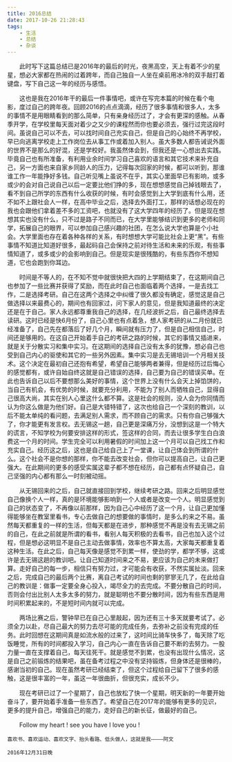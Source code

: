 ```yaml
---
title: 2016总结
date: 2017-10-26 21:28:43
tags:	
	- 生活
	- 总结
	- 杂谈
---
```


　　此时写下这篇总结已是2016年的最后的时光，夜黑高空，天上有着不少的星星，想必大家都在热闹的过着跨年，而自己独自一人坐在桌前用冰冷的双手敲打着键盘，写下自己这一年的经历与感悟。

<!-- more -->
　　这也是我在2016年干的最后一件事情吧，或许在写完本篇的时候在看个电影，度过自己的跨年夜。回顾2016的点点滴滴，经历了很多事情和很多人，太多的事情不是用眼睛看到的那么简单，只有亲身经历过了，才会有更深的感触。从春季开学，在学校里每天面对着少之又少的课程然而你也要必须去，强行过完这段时间。虽说自己可以不去，可以找时间自己充实自己，但是自己的心始终不再学校，早已向逃离学校走上工作岗位去从事工作或着加入别人。虽大多数人都告诫说外面的世界不是那么的好混，还是学校好。我虽然体会到，但我还是一心想出去实践。毕竟自己也有所准备，有利用业余时间学习自己喜欢的语言和其它技术来补充自己，另一方面也来自家乡同龄人的压力，记得每次回家的时候，都可以听到，那谁谁工作一年能挣好多钱。自己听见嘴上虽说不在乎，其实心里面早已有影响，或多或少的会对自己说自己以后一定要比他们挣的多，现在想想感觉自己掉钱眼去了，看不到自己所学的东西有什么收获的时候，有时会感觉到上大学到底有什么用，还不如不上跟社会人一样，在高中毕业之后，选择去外面打工，那样的话想必现在的我也会跟他们拿着差不多的工资吧，也就没有了这大学四年的经历了。但是现在想想其实也没有什么，只不过是路子不同而已，在大学里能够结识到更多的老师和同学，拓展自己的眼界，可以参加自己感兴趣的社团，在怎么说大学也算是个小社会。大学里面也存在着各种各样的关系，有时想想大学可能比社会上更“黑”。有些事情不知道比知道好很多，最起码自己会保持之前对待生活和未来的乐观，有些事情知道了，或多或少的会影响到自己。但是现实是很残酷的，有些东西你不想知道，它也会跑到你耳边。

　　时间是不等人的，在不知不觉中就很快把大四的上学期结束了，在这期间自己也参加了一些比赛并获得了奖励，而在此时自己也面临着两个选择，一是去找工作，二是选择考研。自己在这两个选择之中纠缠了很久都没有确定，感觉这是自己做选择以来最费心的，期间也有回家过，问下家人的意见，但是我知道最终的决定还是在于自己。家人永远都尊重我自己的选择，在几经波折之后，自己最终选择去读研。这时已经是快6月份了，自己心里也有点着急，想人家考研的从二月份就已经准备了，自己先在都落后了好几个月，瞬间就有压力了，但是自己相信自己，时间还是够用的。在这自己开始着手自己的考研之路的时候，其它的事情又插进来，就是关于分散实习和集中实习。在这期间的选择自己没有太多的犹豫，想必自己也受到自己内心的驱使和其它的一些另外因素。集中实习是去无锡培训一个月相关技术。这个决定在最初自己还抱有希望，希望自己能够两者兼得，但是经历过后悔心的感觉都有，或许自始自终这就是自己错误的选择，自己要为自己的错误买单。在此也告诉自己以后不要想那么美好的事情，这个世界上没有什么会天上掉馅饼的，当自己有机会，有优势的时候，就要充分利用，不能为了别人而牺牲自己，显得自己很高大尚，其实在别人心里这什么都不算。这是社会的规则，没人会为你同情而认为你这么做是为他们好。自己是大错特错了，这次也给自己一个深刻的教训，以后不能太单纯的看问题，去满足别人需求，而不顾自己的需求。只有你自己够强大了，你才能更有发言权。去无锡这一趟，自己更是深痛万分，没想到这是一个特大的谎言，不知学校为何要安排这样的形式，签这样的合同，而去让很多学生白白浪费这一个月的时间。学生完全可以利用暑假的时间加上这一个月可以自己找工作和充实自己。经历这之后，这也是自己给自己上了一堂课，让自己体会到所谓的什么。这个社会不是你想的那样，你不能去改变社会，但你可以提高自己，让自己更强大。在此期间的更多的感受实属这辈子都不想在经历，自己都有点怀疑自己，自己坚强的内心都有那么一时刻被动摇。

　　从无锡回来的之后，自己就直接回到学校，继续考研之路。回来之后明显感觉自己像换个人一样，真的是环境能够影响到一个人或者是改变一个人。明显感觉到自己的状态变了，不再像以前那样，因为自己心中经历了这一个月，让自己更加懂得能够坐在教室里看书，专心去做自己的想要做的事情时，是多么的来之不易。虽然每天都重复的一样的生活，但每天都是在进步，那种感觉不再是没有去无锡之前的自己，在此之前就是所谓的看书，看别人每天积极的去看书，自己也加入这个过程，但是想必这明显不是自己主动去做事情，效率也不算太高，大家每天都重复着这种生活。在此之后，自己每天像是感觉不到累一样，使劲的学，都学不够，这或许是去无锡这趟的教训吧。让自己知道时间来之不易，更应该为自己的未来做打算。走好自己的每一步，相信只有努力过，才可能会有收获，不然实属扯淡。回来之后，完成自己的最后两个比赛，离自己考试的时间也剩的寥寥无几了，在此给自己的教训是：做事一定要全身心投入，竭尽全力的去完成。不要分散自己的时间，否则会付出比别人太多太多的努力，就是聪明也不要分散时间，因为有些东西是用时间积累起来的，不是短时间内就可以完成。

　　两场比赛之后，警钟早已在自己心里敲起，因为还有三十多天就要考试了。必须全力以赴，尽自己最大的努力去尽可能的完成任务，去弥补之前没有完成的任务。此时回想在这期间真是如流水般的过来了，这时间比骑车快多了，每天除了吃饭睡觉，所有的时间都投入学习，自己内心一直在告诉自己要不断的去努力。一股力量一直在支撑着自己，每天往死干。就是感觉不到累，也没有出现什么情况，这是自己之前锻炼的结果吧，虽在备考过程之中没有坚持锻炼，但身体还是很棒的，感谢当初的自己。现在虽然考研已经结束了，但这个过程给自己留下了很多的感触，这是很丰富的一年，虽这一年很曲折，但很充实，成长不少。

　　现在考研已过了一个星期了，自己也放松了快一个星期，明天新的一年要开始奋斗了，要开始着手准备一些东西了。希望自己在2017年的能够有更多的见识，更多的提升自己，增强自己的能力，走好自己的新长征，做最好的自己。

　　Follow  my heart !  see you have I love you !

	喜欢书、喜欢运动、喜欢文字、抬头看路、低头做人，这就是我————阿文				
                                                                                                                                                                                                                                             2016年12月31日晚
